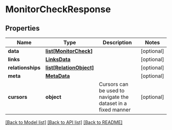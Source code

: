 # MonitorCheckResponse

## Properties
Name | Type | Description | Notes
------------ | ------------- | ------------- | -------------
**data** | [**list[MonitorCheck]**](MonitorCheck.md) |  | [optional] 
**links** | [**LinksData**](LinksData.md) |  | [optional] 
**relationships** | [**list[RelationObject]**](RelationObject.md) |  | [optional] 
**meta** | [**MetaData**](MetaData.md) |  | [optional] 
**cursors** | **object** | Cursors can be used to navigate the dataset in a fixed manner | [optional] 

[[Back to Model list]](../README.md#documentation-for-models) [[Back to API list]](../README.md#documentation-for-api-endpoints) [[Back to README]](../README.md)


